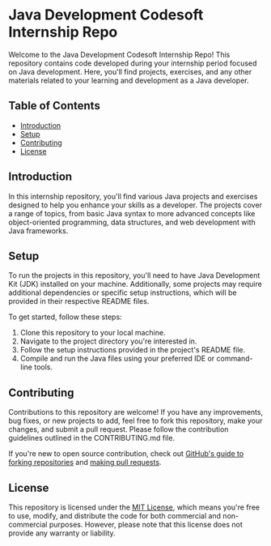 # Java Development Codesoft Internship Repo

Welcome to the Java Development Codesoft Internship Repo! This repository contains code developed during your internship period focused on Java development. Here, you'll find projects, exercises, and any other materials related to your learning and development as a Java developer.

## Table of Contents

- [Introduction](#introduction)
- [Setup](#setup)
- [Contributing](#contributing)
- [License](#license)

## Introduction

In this internship repository, you'll find various Java projects and exercises designed to help you enhance your skills as a developer. The projects cover a range of topics, from basic Java syntax to more advanced concepts like object-oriented programming, data structures, and web development with Java frameworks.
## Setup

To run the projects in this repository, you'll need to have Java Development Kit (JDK) installed on your machine. Additionally, some projects may require additional dependencies or specific setup instructions, which will be provided in their respective README files.

To get started, follow these steps:

1. Clone this repository to your local machine.
2. Navigate to the project directory you're interested in.
3. Follow the setup instructions provided in the project's README file.
4. Compile and run the Java files using your preferred IDE or command-line tools.

## Contributing

Contributions to this repository are welcome! If you have any improvements, bug fixes, or new projects to add, feel free to fork this repository, make your changes, and submit a pull request. Please follow the contribution guidelines outlined in the CONTRIBUTING.md file.

If you're new to open source contribution, check out [GitHub's guide to forking repositories](https://docs.github.com/en/get-started/quickstart/fork-a-repo) and [making pull requests](https://docs.github.com/en/github/collaborating-with-issues-and-pull-requests/creating-a-pull-request).

## License

This repository is licensed under the [MIT License](LICENSE), which means you're free to use, modify, and distribute the code for both commercial and non-commercial purposes. However, please note that this license does not provide any warranty or liability.
